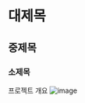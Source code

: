 # 대제목
## 중제목
### 소제목

프로젝트 개요
![image](https://github.com/2024-SMHRD-SW-DataDegign-1/jaekwanRepo/assets/167040594/e92373d9-528b-449b-8875-5069961c0754)
